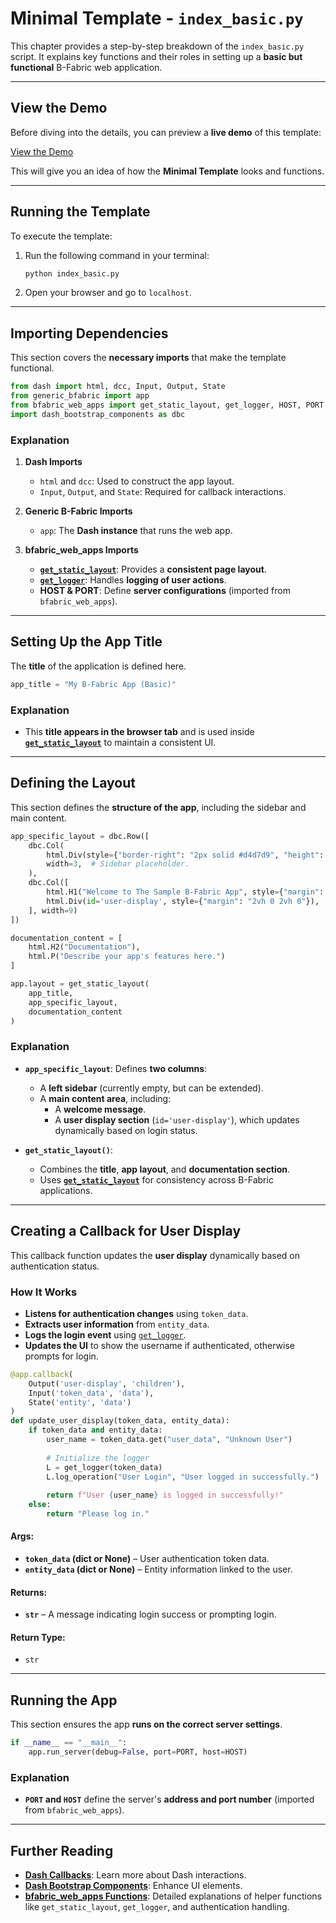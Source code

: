 # Minimal Template - `index_basic.py`

This chapter provides a step-by-step breakdown of the `index_basic.py` script. It explains key functions and their roles in setting up a **basic but functional** B-Fabric web application.

---

## View the Demo  

Before diving into the details, you can preview a **live demo** of this template:

[View the Demo](https://small-template-d12.bfabric.org/)  

This will give you an idea of how the **Minimal Template** looks and functions.

---

## Running the Template  

To execute the template:

1. Run the following command in your terminal:  
   ```sh
   python index_basic.py
   ```
2. Open your browser and go to `localhost`.

---

## Importing Dependencies  

This section covers the **necessary imports** that make the template functional.

```python
from dash import html, dcc, Input, Output, State
from generic_bfabric import app
from bfabric_web_apps import get_static_layout, get_logger, HOST, PORT
import dash_bootstrap_components as dbc
```

### Explanation  

1. **Dash Imports**  
   - `html` and `dcc`: Used to construct the app layout.  
   - `Input`, `Output`, and `State`: Required for callback interactions.  

2. **Generic B-Fabric Imports**  
   - `app`: The **Dash instance** that runs the web app.  

3. **bfabric_web_apps Imports**  
   - **[`get_static_layout`](bfabric_web_apps_functions.md#get-static-layout)**: Provides a **consistent page layout**.  
   - **[`get_logger`](bfabric_web_apps_functions.md#get-logger)**: Handles **logging of user actions**.  
   - **HOST & PORT**: Define **server configurations** (imported from `bfabric_web_apps`).  

---

## Setting Up the App Title  

The **title** of the application is defined here.

```python
app_title = "My B-Fabric App (Basic)"
```

### Explanation  
- This **title appears in the browser tab** and is used inside **[`get_static_layout`](bfabric_web_apps_functions.md#get-static-layout)** to maintain a consistent UI.  

---

## Defining the Layout  

This section defines the **structure of the app**, including the sidebar and main content.

```python
app_specific_layout = dbc.Row([
    dbc.Col(
        html.Div(style={"border-right": "2px solid #d4d7d9", "height": "70vh", "padding": "20px"}),
        width=3,  # Sidebar placeholder.
    ),
    dbc.Col([
        html.H1("Welcome to The Sample B-Fabric App", style={"margin": "2vh 0 2vh 0"}),
        html.Div(id='user-display', style={"margin": "2vh 0 2vh 0"}),
    ], width=9)
])

documentation_content = [
    html.H2("Documentation"),
    html.P("Describe your app's features here.")
]

app.layout = get_static_layout(
    app_title,  
    app_specific_layout,  
    documentation_content  
)
```

### Explanation  
- **`app_specific_layout`**: Defines **two columns**:
  - A **left sidebar** (currently empty, but can be extended).
  - A **main content area**, including:
    - A **welcome message**.
    - A **user display section** (`id='user-display'`), which updates dynamically based on login status.

- **`get_static_layout()`**:
  - Combines the **title**, **app layout**, and **documentation section**.
  - Uses **[`get_static_layout`](bfabric_web_apps_functions.md#get-static-layout)** for consistency across B-Fabric applications.

---

## Creating a Callback for User Display  

This callback function updates the **user display** dynamically based on authentication status.  

### **How It Works**
- **Listens for authentication changes** using `token_data`.  
- **Extracts user information** from `entity_data`.  
- **Logs the login event** using [`get_logger`](bfabric_web_apps_functions.md#get-logger).  
- **Updates the UI** to show the username if authenticated, otherwise prompts for login.  

```python
@app.callback(
    Output('user-display', 'children'),
    Input('token_data', 'data'),
    State('entity', 'data')
)
def update_user_display(token_data, entity_data):
    if token_data and entity_data:
        user_name = token_data.get("user_data", "Unknown User")  
        
        # Initialize the logger
        L = get_logger(token_data)  
        L.log_operation("User Login", "User logged in successfully.")
        
        return f"User {user_name} is logged in successfully!"
    else:
        return "Please log in."
```

#### **Args:**  
- **`token_data` (dict or None)** – User authentication token data.  
- **`entity_data` (dict or None)** – Entity information linked to the user.  

#### **Returns:**  
- **`str`** – A message indicating login success or prompting login.  

#### **Return Type:**  
- `str`
---

## Running the App  

This section ensures the app **runs on the correct server settings**.

```python
if __name__ == "__main__":
    app.run_server(debug=False, port=PORT, host=HOST)
```

### Explanation  
- **`PORT` and `HOST`** define the server's **address and port number** (imported from `bfabric_web_apps`).  

---

## Further Reading  

- **[Dash Callbacks](https://dash.plotly.com/basic-callbacks)**: Learn more about Dash interactions.  
- **[Dash Bootstrap Components](https://dash-bootstrap-components.opensource.faculty.ai/)**: Enhance UI elements.  
- **[bfabric_web_apps Functions](bfabric_web_apps_functions.md)**: Detailed explanations of helper functions like `get_static_layout`, `get_logger`, and authentication handling.  
